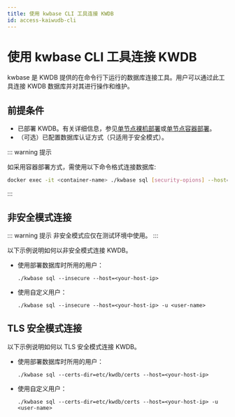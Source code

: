 ```yaml
---
title: 使用 kwbase CLI 工具连接 KWDB
id: access-kaiwudb-cli
---
```


# 使用 kwbase CLI 工具连接 KWDB

kwbase 是 KWDB 提供的在命令行下运行的数据库连接工具。用户可以通过此工具连接 KWDB 数据库并对其进行操作和维护。

## 前提条件

- 已部署 KWDB。有关详细信息，参见[单节点裸机部署](../install-kaiwudb/quickstart-bare-metal.md)或[单节点容器部署](../install-kaiwudb/quickstart-docker.md)。
- （可选）已配置数据库认证方式（只适用于安全模式）。

::: warning 提示

如采用容器部署方式，需使用以下命令格式连接数据库:

```bash
docker exec -it <container-name> ./kwbase sql [security-opions] --host=<your-host-ip> [-u <user-name>]
```

:::

## 非安全模式连接

::: warning 提示
非安全模式应仅在测试环境中使用。
:::

以下示例说明如何以非安全模式连接 KWDB。

- 使用部署数据库时所用的用户：

    ```shell
    ./kwbase sql --insecure --host=<your-host-ip>
    ```

- 使用自定义用户：

    ```shell
    ./kwbase sql --insecure --host=<your-host-ip> -u <user-name>
    ```

## TLS 安全模式连接

以下示例说明如何以 TLS 安全模式连接 KWDB。

- 使用部署数据库时所用的用户：

    ```shell
    ./kwbase sql --certs-dir=etc/kwdb/certs --host=<your-host-ip>
    ```

- 使用自定义用户：

    ```shell
    ./kwbase sql --certs-dir=etc/kwdb/certs --host=<your-host-ip> -u <user-name>
    ```